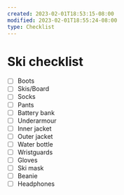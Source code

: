 ```yaml
---
created: 2023-02-01T18:53:15-08:00
modified: 2023-02-01T18:55:24-08:00
type: Checklist
---
```


# Ski checklist

- [ ] Boots
- [ ] Skis/Board
- [ ] Socks
- [ ] Pants
- [ ] Battery bank
- [ ] Underarmour
- [ ] Inner jacket
- [ ] Outer jacket
- [ ] Water bottle
- [ ] Wristguards
- [ ] Gloves
- [ ] Ski mask
- [ ] Beanie
- [ ] Headphones
